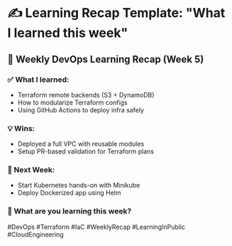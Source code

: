 # ✍️ Learning Recap Template: "What I learned this week"

## 📅 Weekly DevOps Learning Recap (Week 5)

### ✅ What I learned:
- Terraform remote backends (S3 + DynamoDB)
- How to modularize Terraform configs
- Using GitHub Actions to deploy infra safely

### 💡 Wins:
- Deployed a full VPC with reusable modules
- Setup PR-based validation for Terraform plans

### 📌 Next Week:
- Start Kubernetes hands-on with Minikube
- Deploy Dockerized app using Helm

### 💬 What are you learning this week?

#DevOps #Terraform #IaC #WeeklyRecap #LearningInPublic #CloudEngineering
